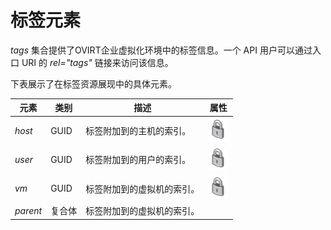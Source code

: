# 标签元素

*tags* 集合提供了OVIRT企业虚拟化环境中的标签信息。一个 API
用户可以通过入口 URI 的 *rel="tags"* 链接来访问该信息。

下表展示了在标签资源展现中的具体元素。

|元素|类别|描述|属性|
|----|----|----|----|
|*host*|GUID|标签附加到的主机的索引。|![](../images/lock.png)|
|*user*|GUID|标签附加到的用户的索引。|![](../images/lock.png)|
|*vm*|GUID|标签附加到的虚拟机的索引。|![](../images/lock.png)|
|*parent*|复合体|标签附加到的虚拟机的索引。||

